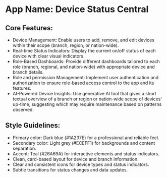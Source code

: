 # **App Name**: Device Status Central

## Core Features:

- Device Management: Enable users to add, remove, and edit devices within their scope (branch, region, or nation-wide).
- Real-time Status Indicators: Display the current on/off status of each device with clear visual indicators.
- Role-Based Dashboards: Provide different dashboards tailored to each role (branch, regional, and nation-wide) with appropriate device and branch details.
- Role and permission Management: Implement user authentication and authorization to ensure role-based access control to the app and its features.
- AI-Powered Device Insights: Use generative AI tool that gives a short textual overview of a branch or region or nation-wide scope of devices' up-time, suggesting which may require maintenance based on patterns observed.

## Style Guidelines:

- Primary color: Dark blue (#1A237E) for a professional and reliable feel.
- Secondary color: Light grey (#ECEFF1) for backgrounds and content separation.
- Accent: Teal (#26A69A) for interactive elements and status indicators.
- Clean, card-based layout for device and branch information.
- Clear and consistent icons for device types and status indicators.
- Subtle transitions for status changes and data updates.